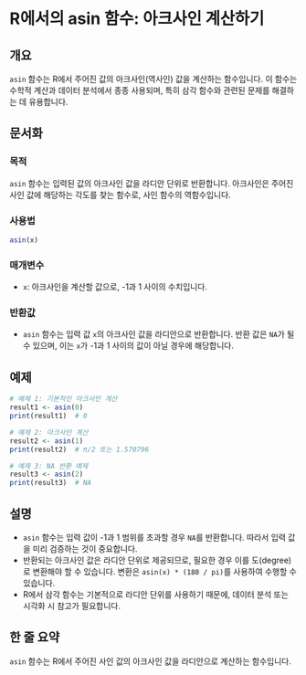 <!--
Meta Description: # R에서의 asin 함수: 아크사인 계산하기 ## 개요 `asin` 함수는 R에서 주어진 값의 아크사인(역사인) 값을 계산하는 함수입니다. 이 함수는 수학적 계산과 데이터 분석에서 종종 사용되며, 특히 삼각 함수와 관련된 문제를 해결하는 데 유용합니다. ## 문서화 ...
Meta Keywords: asin, 아크사인, 함수는, r에서, 주어진
-->

# R에서의 asin 함수: 아크사인 계산하기

## 개요
`asin` 함수는 R에서 주어진 값의 아크사인(역사인) 값을 계산하는 함수입니다. 이 함수는 수학적 계산과 데이터 분석에서 종종 사용되며, 특히 삼각 함수와 관련된 문제를 해결하는 데 유용합니다.

## 문서화
### 목적
`asin` 함수는 입력된 값의 아크사인 값을 라디안 단위로 반환합니다. 아크사인은 주어진 사인 값에 해당하는 각도를 찾는 함수로, 사인 함수의 역함수입니다.

### 사용법
```R
asin(x)
```

### 매개변수
- `x`: 아크사인을 계산할 값으로, -1과 1 사이의 수치입니다.

### 반환값
- `asin` 함수는 입력 값 `x`의 아크사인 값을 라디안으로 반환합니다. 반환 값은 `NA`가 될 수 있으며, 이는 `x`가 -1과 1 사이의 값이 아닐 경우에 해당합니다.

## 예제
```R
# 예제 1: 기본적인 아크사인 계산
result1 <- asin(0)
print(result1)  # 0

# 예제 2: 아크사인 계산
result2 <- asin(1)
print(result2)  # π/2 또는 1.570796

# 예제 3: NA 반환 예제
result3 <- asin(2)
print(result3)  # NA
```

## 설명
- `asin` 함수는 입력 값이 -1과 1 범위를 초과할 경우 `NA`를 반환합니다. 따라서 입력 값을 미리 검증하는 것이 중요합니다.
- 반환되는 아크사인 값은 라디안 단위로 제공되므로, 필요한 경우 이를 도(degree)로 변환해야 할 수 있습니다. 변환은 `asin(x) * (180 / pi)`를 사용하여 수행할 수 있습니다.
- R에서 삼각 함수는 기본적으로 라디안 단위를 사용하기 때문에, 데이터 분석 또는 시각화 시 참고가 필요합니다.

## 한 줄 요약
`asin` 함수는 R에서 주어진 사인 값의 아크사인 값을 라디안으로 계산하는 함수입니다.